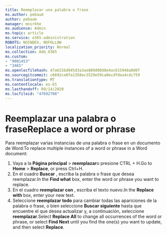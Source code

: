 ```yaml
---
title: Reemplazar una palabra o frase
ms.author: pebaum
author: pebaum
manager: mnirkhe
ms.audience: Admin
ms.topic: article
ms.service: o365-administration
ROBOTS: NOINDEX, NOFOLLOW
localization_priority: Normal
ms.collection: Adm_O365
ms.custom:
- "9001453"
- "3465"
ms.openlocfilehash: 47a631bd045d3a3ae889d00d8e4ac615948a0d0f
ms.sourcegitcommit: c6692ce0fa1358ec3529e59ca0ecdfdea4cdc759
ms.translationtype: MT
ms.contentlocale: es-ES
ms.lasthandoff: 09/14/2020
ms.locfileid: "47692708"
---
```

# <a name="replace-a-word-or-phrase"></a><span data-ttu-id="3346e-102">Reemplazar una palabra o frase</span><span class="sxs-lookup"><span data-stu-id="3346e-102">Replace a word or phrase</span></span>

<span data-ttu-id="3346e-103">Para reemplazar varias instancias de una palabra o frase en un documento de Word:</span><span class="sxs-lookup"><span data-stu-id="3346e-103">To replace multiple instances of a word or phrase in a Word document:</span></span>

1. <span data-ttu-id="3346e-104">Vaya a la **Página principal**  >  **reemplazar**o presione CTRL + H.</span><span class="sxs-lookup"><span data-stu-id="3346e-104">Go to **Home** > **Replace**, or press Ctrl+H.</span></span>
2. <span data-ttu-id="3346e-105">En el cuadro **Buscar** , escriba la palabra o frase que desea reemplazar.</span><span class="sxs-lookup"><span data-stu-id="3346e-105">In the **Find what** box, enter the word or phrase you want to replace.</span></span> 
3. <span data-ttu-id="3346e-106">En el cuadro **reemplazar con** , escriba el texto nuevo.</span><span class="sxs-lookup"><span data-stu-id="3346e-106">In the **Replace with** box, enter your new text.</span></span>
3. <span data-ttu-id="3346e-107">Seleccione **reemplazar todo** para cambiar todas las apariciones de la palabra o frase, o bien seleccione **Buscar siguiente** hasta que encuentre el que desea actualizar y, a continuación, seleccione **reemplazar**.</span><span class="sxs-lookup"><span data-stu-id="3346e-107">Select **Replace All** to change all occurrences of the word or phrase, or select **Find Next** until you find the one(s) you want to update, and then select **Replace**.</span></span>